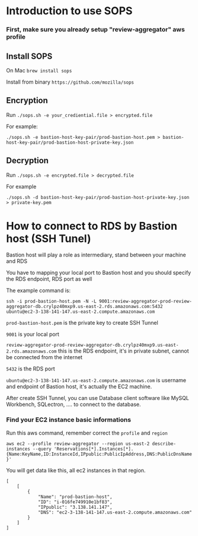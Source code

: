 # Introduction to use SOPS

### First, make sure you already setup "review-aggregator" aws profile

## Install SOPS
On Mac 
`brew install sops`

Install from binary 
`https://github.com/mozilla/sops`

## Encryption
Run `./sops.sh -e your_crediential.file > encrypted.file`

For example:

```./sops.sh -e bastion-host-key-pair/prod-bastion-host.pem > bastion-host-key-pair/prod-bastion-host-private-key.json```

## Decryption 
Run `./sops.sh -e encrypted.file > decrypted.file`

For example 

```./sops.sh -d bastion-host-key-pair/prod-bastion-host-private-key.json > private-key.pem```

# How to connect to RDS by Bastion host (SSH Tunel)

Bastion host will play a role as intermediary, stand between your machine and RDS

You have to mapping your local port to Bastion host and you should specify the RDS endpoint, RDS port as well

The example command is:

```ssh -i prod-bastion-host.pem -N -L 9001:review-aggregator-prod-review-aggregator-db.crylpz40mxp9.us-east-2.rds.amazonaws.com:5432 ubuntu@ec2-3-138-141-147.us-east-2.compute.amazonaws.com```

`prod-bastion-host.pem` is the private key to create SSH Tunnel

`9001` is your local port

`review-aggregator-prod-review-aggregator-db.crylpz40mxp9.us-east-2.rds.amazonaws.com` this is the RDS endpoint, it's in private subnet, cannot be connected from the internet

`5432` is the RDS port

`ubuntu@ec2-3-138-141-147.us-east-2.compute.amazonaws.com` is username and endpoint of Bastion host, it's actually the EC2 machine.

After create SSH Tunnel, you can use Database client software like MySQL Workbench, SQLectron, .... to connect to the database.

### Find your EC2 instance basic informations
Run this aws command, remember correct the `profile` and `region`

```aws ec2 --profile review-aggregator --region us-east-2 describe-instances --query 'Reservations[*].Instances[*].{Name:KeyName,ID:InstanceId,IPpublic:PublicIpAddress,DNS:PublicDnsName}'```

You will get data like this, all ec2 instances in that region.

```
[
    [
        {
            "Name": "prod-bastion-host",
            "ID": "i-016fe749910e1bf83",
            "IPpublic": "3.138.141.147",
            "DNS": "ec2-3-138-141-147.us-east-2.compute.amazonaws.com"
        }
    ]
]
```